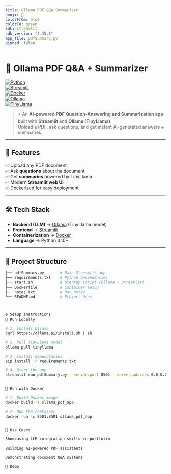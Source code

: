 ```yaml
---
title: Ollama PDF Q&A Summarizer
emoji: 📄
colorFrom: blue
colorTo: green
sdk: streamlit
sdk_version: "1.35.0"
app_file: pdfSummary.py
pinned: false
---
```




# 📄 Ollama PDF Q&A + Summarizer  

[![Python](https://img.shields.io/badge/Python-3.10%2B-blue?logo=python)](https://www.python.org/)  
[![Streamlit](https://img.shields.io/badge/Framework-Streamlit-red?logo=streamlit)](https://streamlit.io/)  
[![Docker](https://img.shields.io/badge/Container-Docker-blue?logo=docker)](https://www.docker.com/)  
[![Ollama](https://img.shields.io/badge/LLM-Ollama-black?logo=ai)](https://ollama.ai/)  
[![TinyLlama](https://img.shields.io/badge/Model-TinyLlama-green)](https://huggingface.co/TinyLlama)  

> ⚡ An **AI-powered PDF Question-Answering and Summarization app** built with **Streamlit** and **Ollama (TinyLlama)**.  
> Upload a PDF, ask questions, and get instant AI-generated answers + summaries.  

---

## 🚀 Features  
✅ Upload any PDF document  
✅ Ask **questions** about the document  
✅ Get **summaries** powered by TinyLlama  
✅ Modern **Streamlit web UI**  
✅ Dockerized for easy deployment  

---

## 🛠️ Tech Stack  
- **Backend (LLM)** → [Ollama](https://ollama.ai/) (TinyLlama model)  
- **Frontend** → [Streamlit](https://streamlit.io/)  
- **Containerization** → [Docker](https://www.docker.com/)  
- **Language** → Python 3.10+  

---

## 📂 Project Structure  
```bash
├── pdfSummary.py       # Main Streamlit app
├── requirements.txt    # Python dependencies
├── start.sh            # Startup script (Ollama + Streamlit)
├── Dockerfile          # Container setup
├── notes.txt           # Dev notes
└── README.md           # Project docs



⚙️ Setup Instructions
🔹 Run Locally

# 1. Install Ollama
curl https://ollama.ai/install.sh | sh

# 2. Pull TinyLlama model
ollama pull tinyllama

# 3. Install dependencies
pip install -r requirements.txt

# 4. Start the app
streamlit run pdfSummary.py --server.port 8501 --server.address 0.0.0.0


🔹 Run with Docker

# 1. Build Docker image
docker build -t ollama_pdf_app .

# 2. Run the container
docker run -p 8501:8501 ollama_pdf_app


🎯 Use Cases

Showcasing LLM integration skills in portfolio

Building AI-powered PDF assistants

Demonstrating document Q&A systems

📸 Demo



